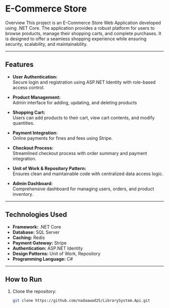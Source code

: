 # E-Commerce Store

Overview
This project is an E-Commerce Store Web Application developed using .NET Core. The application provides a robust platform for users to browse products, manage their shopping carts, and complete purchases. It is designed to offer a seamless shopping experience while ensuring security, scalability, and maintainability.

---

## Features

- **User Authentication:**  
  Secure login and registration using ASP.NET Identity with role-based access control.
  
- **Product Management:**  
  Admin interface for adding, updating, and deleting products

- **Shopping Cart:**  
  Users can add products to their cart, view cart contents, and modify quantities.

- **Payment Integration:**  
  Online payments for fines and fees using Stripe.

- **Checkout Process:**  
  Streamlined checkout process with order summary and payment integration.
- **Unit of Work & Repository Pattern:**  
  Ensures clean and maintainable code with centralized data access logic.

- **Admin Dashboard:**  
  Comprehensive dashboard for managing users, orders, and product inventory.
---

## Technologies Used

- **Framework:** .NET Core
- **Database:** SQL Server
- **Caching:** Redis
- **Payment Gateway:** Stripe
- **Authentication:** ASP.NET Identity
- **Design Patterns:** Unit of Work, Repository
- **Programming Language:** C#

---

## How to Run

1. Clone the repository:  
   ```bash
   git clone https://github.com/nadaawad25/LibrarySystem.Api.git
